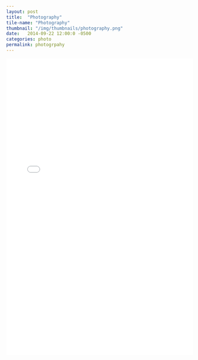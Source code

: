 ```yaml
---
layout: post
title:  "Photography"
tile-name: "Photography"
thumbnail: "/img/thumbnails/photography.png"
date:   2014-09-22 12:00:0 -0500
categories: photo
permalink: photogrpahy
---
```


<iframe name="target" src="assets/juiceBoxPhotography/index.html" width="100%" height="800" frameborder="0" scrolling="auto"></iframe>
